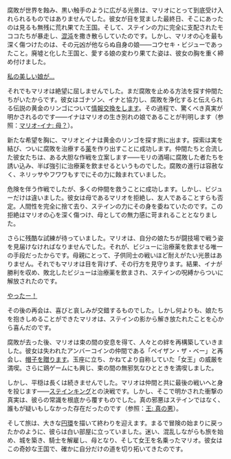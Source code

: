 <!-- title: ラオラ・パンテラ -->
<!-- status: 生存 -->

腐敗が世界を蝕み、黒い触手のように広がる光景は、マリオにとって到底受け入れられるものではありませんでした。彼女が目を覚ました最終日、そこにあったのは見るも無残に荒れ果てた王国。そして、ステインの力に完全に支配されたモココたちが暴走し、[混沌](https://www.youtube.com/live/Gou89O6CzmY?feature=shared&t=650)を撒き散らしていたのです。しかし、マリオの心を最も深く傷つけたのは、その元凶が他ならぬ自身の娘――コウセキ・ビジューであったこと。廃墟と化した王国と、愛する娘の変わり果てた姿は、彼女の胸を重く締め付けました。

[私の美しい娘が…](#embed:https://www.youtube.com/live/Gou89O6CzmY?feature=shared&t=773)

それでもマリオは絶望に屈しませんでした。まだ腐敗を止める方法を探す仲間たちがいたからです。彼女はゴナソン、イナと協力し、腐敗を浄化すると伝えられる伝説の黄金のリンゴについて[情報交換をします](https://www.youtube.com/live/Gou89O6CzmY?feature=shared&t=855)。その過程で、驚くべき真実が明かされるのです――イナはマリオの生き別れの娘であることが判明します（参照：[マリオ-イナ: 母？](#edge:raora-ina)）。

新たな希望を胸に、マリオとイナは黄金のリンゴを探す旅に出ます。探索は実を結び、ついに腐敗を治療する[薬](https://www.youtube.com/live/Gou89O6CzmY?feature=shared&t=2153)を作り出すことに成功します。仲間たちと合流した彼女たちは、ある大胆な作戦を立案します――モリの酒場に腐敗した者たちを誘い込み、半ば強引に治療薬を飲ませるというものでした。腐敗の進行は容赦なく、ネリッサやフワワもすでにその力に蝕まれていました。

危険を伴う作戦でしたが、多くの仲間を救うことに成功します。しかし、ビジューだけは違いました。彼女は母であるマリオを拒絶し、友人であることすらも否定。人間性を完全に捨て去り、ステインの力にその身を委ねていたのです。この拒絶はマリオの心を深く傷つけ、母としての無力感に苛まれることとなりました。

さらに残酷な試練が待っていました。マリオは、自分の娘たちが闘技場で戦う姿を見届けなければなりませんでした。それが、ビジューに治療薬を飲ませる唯一の手段だったからです。母親にとって、子供同士の戦いほど耐えがたい光景はありません。それでもマリオは目を背けず、その行方を見守ります。結果、イナが勝利を収め、敗北したビジューは治療薬を飲まされ、ステインの呪縛からついに解放されたのです。

[やったー！](#embed:https://www.youtube.com/live/Gou89O6CzmY?feature=shared&t=4732)

その後の再会は、喜びと哀しみが交錯するものでした。しかし何よりも、娘たちを抱きしめることができたマリオは、ステインの影から解き放たれたことを心から喜んだのです。

腐敗が去った後、マリオは束の間の安息を得て、人々との絆を再構築していきました。彼女は失われたアンバーコインの仲間である「ペイザン・ザ・ベー」と再会し、[帽子を贈ります](https://www.youtube.com/live/Gou89O6CzmY?feature=shared&t=5460)。玉座に立ち、かねてより自称していた「女王」の威厳を満喫。さらに鶏ゲームにも興じ、束の間の無邪気なひとときを満喫しました。

しかし、平穏は長くは続きませんでした。マリオは仲間と共に最後の戦いへと身を投じます――[ステインキング](https://www.youtube.com/live/Gou89O6CzmY?feature=shared&t=7691)との決戦です。しかし、そこで明かされた衝撃の真実は、彼らの常識を根底から覆すものでした。真の邪悪はステインではなく、誰もが疑いもしなかった存在だったのです（参照：[王: 真の悪](#node:king)）。

そして旅は、大きな[円環](https://www.youtube.com/live/Gou89O6CzmY?feature=shared&t=9344)を描いて終わりを迎えます。まるで冒険の始まりに戻ったかのように、彼らは白い部屋に立っていました。迷い、混乱しながらも旅を始め、城を築き、騎士を解雇し、母となり、そして女王を名乗ったマリオ。彼女はこの奇妙な王国で、確かに自分だけの道を切り拓いてきたのです。

